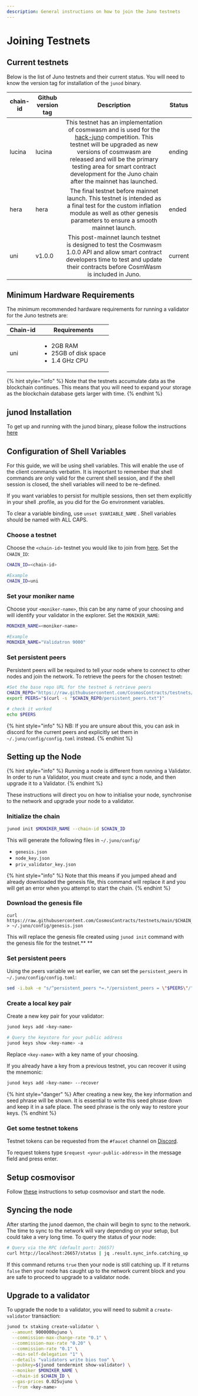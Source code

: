 ```yaml
---
description: General instructions on how to join the Juno testnets
---
```


# Joining Testnets

## Current testnets

Below is the list of Juno testnets and their current status. You will need to know the version tag for installation of the `junod` binary. 

| chain-id | Github version tag |                                                                                                                                                               Description                                                                                                                                                               | Status  |
| -------- | ------------------ | :-------------------------------------------------------------------------------------------------------------------------------------------------------------------------------------------------------------------------------------------------------------------------------------------------------------------------------------: | ------- |
| lucina   | lucina             | This testnet has an implementation of cosmwasm and is used for the [hack-juno](https://github.com/CosmosContracts/hack-juno) competition. This testnet will be upgraded as new versions of cosmwasm are released and will be the primary testing area for smart contract development for the Juno chain after the mainnet has launched. | ending  |
| hera     | hera               |                                                                         The final testnet before mainnet launch. This testnet is intended as a final test for the custom inflation module as well as other genesis parameters to ensure a smooth mainnet launch.                                                                        | ended   |
| uni      | v1.0.0             |                                                                       This post-mainnet launch testnet is designed to test the Cosmwasm 1.0.0 API and allow smart contract developers time to test and update their contracts before CosmWasm is included in Juno.                                                                      | current |

## Minimum Hardware Requirements

The minimum recommended hardware requirements for running a validator for the Juno testnets are:

| Chain-id | Requirements                                                                    |
| -------- | ------------------------------------------------------------------------------- |
| uni      | <p></p><ul><li>2GB RAM</li><li>25GB of disk space</li><li>1.4 GHz CPU</li></ul> |

{% hint style="info" %}
Note that the testnets accumulate data as the blockchain continues. This means that you will need to expand your storage as the blockchain database gets larger with time. 
{% endhint %}

## junod Installation

To get up and running with the junod binary, please follow the instructions [here](getting-setup.md)

## Configuration of Shell Variables

For this guide, we will be using shell variables. This will enable the use of the client commands verbatim. It is important to remember that shell commands are only valid for the current shell session, and if the shell session is closed, the shell variables will need to be re-defined. 

If you want variables to persist for multiple sessions, then set them explicitly in your shell .profile, as you did for the Go environment variables.

To clear a variable binding, use `unset $VARIABLE_NAME` . Shell variables should be named with ALL CAPS.

### Choose a testnet

Choose the `<chain-id>` testnet you would like to join from [here](joining-the-testnets.md#current-testnets). Set the `CHAIN_ID`:

```bash
CHAIN_ID=<chain-id>

#Example
CHAIN_ID=uni
```

### Set your moniker name

Choose your `<moniker-name>`, this can be any name of your choosing and will identify your validator in the explorer. Set the `MONIKER_NAME`:

```bash
MONIKER_NAME=<moniker-name>

#Example
MONIKER_NAME="Validatron 9000"
```

### **Set persistent peers**

Persistent peers will be required to tell your node where to connect to other nodes and join the network. To retrieve the peers for the chosen testnet:

```bash
#Set the base repo URL for the testnet & retrieve peers
CHAIN_REPO="https://raw.githubusercontent.com/CosmosContracts/testnets/main/$CHAIN_ID" && \
export PEERS="$(curl -s "$CHAIN_REPO/persistent_peers.txt")"

# check it worked
echo $PEERS
```

{% hint style="info" %}
NB: If you are unsure about this, you can ask in discord for the current peers and explicitly set them in `~/.juno/config/config.toml` instead. 
{% endhint %}

## Setting up the Node

{% hint style="info" %}
Running a node is different from running a Validator. In order to run a Validator, you must create and sync a node, and then upgrade it to a Validator.
{% endhint %}

These instructions will direct you on how to initialise your node, synchronise to the network and upgrade your node to a validator. 

### **Initialize the chain**

```bash
junod init $MONIKER_NAME --chain-id $CHAIN_ID
```

This will generate the following files in `~/.juno/config/`

* `genesis.json` 
* `node_key.json` 
* `priv_validator_key.json`

{% hint style="info" %}
Note that this means if you jumped ahead and already downloaded the genesis file, this command will replace it and you will get an error when you attempt to start the chain.
{% endhint %}

### Download the genesis file

```
curl https://raw.githubusercontent.com/CosmosContracts/testnets/main/$CHAIN_ID/genesis.json > ~/.juno/config/genesis.json
```

This will replace the genesis file created using `junod init` command with the genesis file for the testnet.** **

### **Set persistent peers**

Using the peers variable we set earlier, we can set the `persistent_peers` in `~/.juno/config/config.toml`: 

```bash
sed -i.bak -e "s/^persistent_peers *=.*/persistent_peers = \"$PEERS\"/" ~/.juno/config/config.toml
```

### **Create a local key pair**

Create a new key pair for your validator:

```bash
junod keys add <key-name>

# Query the keystore for your public address
junod keys show <key-name> -a
```

Replace `<key-name>` with a key name of your choosing.

If you already have a key from a previous testnet, you can recover it using the mnemonic:

```bash
junod keys add <key-name> --recover
```

{% hint style="danger" %}
After creating a new key, the key information and seed phrase will be shown. It is essential to write this seed phrase down and keep it in a safe place. The seed phrase is the only way to restore your keys.
{% endhint %}

### **Get some testnet tokens**

Testnet tokens can be requested from the `#faucet` channel on [Discord](https://discord.gg/HnHKpzd3Db).

To request tokens type `$request <your-public-address>` in the message field and press enter.

## Setup cosmovisor

Follow [these](setting-up-cosmovisor.md) instructions to setup cosmovisor and start the node.

## Syncing the node

After starting the junod daemon, the chain will begin to sync to the network. The time to sync to the network will vary depending on your setup, but could take a very long time. To query the status of your node:

```bash
# Query via the RPC (default port: 26657)
curl http://localhost:26657/status | jq .result.sync_info.catching_up
```

If this command returns `true` then your node is still catching up. If it returns `false` then your node has caught up to the network current block and you are safe to proceed to upgrade to a validator node.

## Upgrade to a validator

To upgrade the node to a validator, you will need to submit a `create-validator` transaction:

```bash
junod tx staking create-validator \
  --amount 9000000ujuno \
  --commission-max-change-rate "0.1" \
  --commission-max-rate "0.20" \
  --commission-rate "0.1" \
  --min-self-delegation "1" \
  --details "validators write bios too" \
  --pubkey=$(junod tendermint show-validator) \
  --moniker $MONIKER_NAME \
  --chain-id $CHAIN_ID \
  --gas-prices 0.025ujuno \
  --from <key-name>
```
